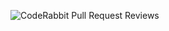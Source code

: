 ![CodeRabbit Pull Request Reviews](https://img.shields.io/coderabbit/prs/github/bazieebenezer/aorte?utm_source=oss&utm_medium=github&utm_campaign=bazieebenezer%2Faorte&labelColor=171717&color=FF570A&link=https%3A%2F%2Fcoderabbit.ai&label=CodeRabbit+Reviews)

